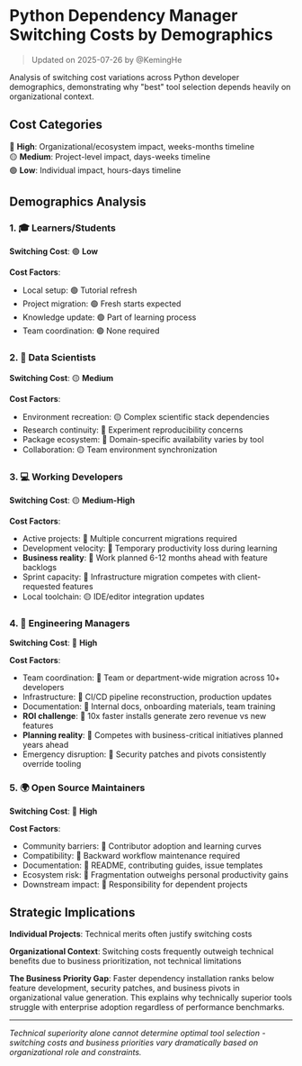 # Python Dependency Manager Switching Costs by Demographics

> Updated on 2025-07-26 by @KemingHe

Analysis of switching cost variations across Python developer demographics, demonstrating why "best" tool selection depends heavily on organizational context.

## Cost Categories

🔴 **High**: Organizational/ecosystem impact, weeks-months timeline  
🟡 **Medium**: Project-level impact, days-weeks timeline  
🟢 **Low**: Individual impact, hours-days timeline

## Demographics Analysis

### 1. 🎓 Learners/Students

**Switching Cost**: 🟢 **Low**

**Cost Factors**:

- Local setup: 🟢 Tutorial refresh
- Project migration: 🟢 Fresh starts expected  
- Knowledge update: 🟢 Part of learning process
- Team coordination: 🟢 None required

### 2. 🔬 Data Scientists

**Switching Cost**: 🟡 **Medium**

**Cost Factors**:

- Environment recreation: 🟡 Complex scientific stack dependencies
- Research continuity: 🔴 Experiment reproducibility concerns
- Package ecosystem: 🔴 Domain-specific availability varies by tool
- Collaboration: 🟡 Team environment synchronization

### 3. 💻 Working Developers

**Switching Cost**: 🟡 **Medium-High**

**Cost Factors**:

- Active projects: 🔴 Multiple concurrent migrations required
- Development velocity: 🔴 Temporary productivity loss during learning
- **Business reality**: 🔴 Work planned 6-12 months ahead with feature backlogs
- Sprint capacity: 🔴 Infrastructure migration competes with client-requested features
- Local toolchain: 🟡 IDE/editor integration updates

### 4. 👔 Engineering Managers

**Switching Cost**: 🔴 **High**

**Cost Factors**:

- Team coordination: 🔴 Team or department-wide migration across 10+ developers
- Infrastructure: 🔴 CI/CD pipeline reconstruction, production updates
- Documentation: 🔴 Internal docs, onboarding materials, team training
- **ROI challenge**: 🔴 10x faster installs generate zero revenue vs new features
- **Planning reality**: 🔴 Competes with business-critical initiatives planned years ahead
- Emergency disruption: 🔴 Security patches and pivots consistently override tooling

### 5. 🌍 Open Source Maintainers

**Switching Cost**: 🔴 **High**

**Cost Factors**:

- Community barriers: 🔴 Contributor adoption and learning curves
- Compatibility: 🔴 Backward workflow maintenance required
- Documentation: 🔴 README, contributing guides, issue templates
- Ecosystem risk: 🔴 Fragmentation outweighs personal productivity gains
- Downstream impact: 🔴 Responsibility for dependent projects

## Strategic Implications

**Individual Projects**: Technical merits often justify switching costs

**Organizational Context**: Switching costs frequently outweigh technical benefits due to business prioritization, not technical limitations

**The Business Priority Gap**: Faster dependency installation ranks below feature development, security patches, and business pivots in organizational value generation. This explains why technically superior tools struggle with enterprise adoption regardless of performance benchmarks.

---

*Technical superiority alone cannot determine optimal tool selection - switching costs and business priorities vary dramatically based on organizational role and constraints.*

